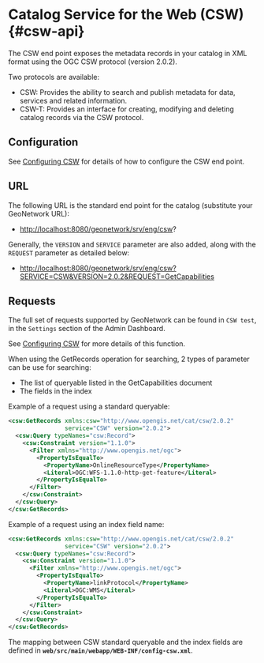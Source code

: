 # Catalog Service for the Web (CSW) {#csw-api}

The CSW end point exposes the metadata records in your catalog in XML format using the OGC CSW protocol (version 2.0.2).

Two protocols are available:

-   CSW: Provides the ability to search and publish metadata for data, services and related information.
-   CSW-T: Provides an interface for creating, modifying and deleting catalog records via the CSW protocol.

## Configuration

See [Configuring CSW](../administrator-guide/configuring-the-catalog/csw-configuration.md) for details of how to configure the CSW end point.

## URL

The following URL is the standard end point for the catalog (substitute your GeoNetwork URL):

-   <http://localhost:8080/geonetwork/srv/eng/csw>?

Generally, the `VERSION` and `SERVICE` parameter are also added, along with the `REQUEST` parameter as detailed below:

-   <http://localhost:8080/geonetwork/srv/eng/csw?SERVICE=CSW&VERSION=2.0.2&REQUEST=GetCapabilities>

## Requests

The full set of requests supported by GeoNetwork can be found in `CSW test`, in the `Settings` section of the Admin Dashboard.

See [Configuring CSW](../administrator-guide/configuring-the-catalog/csw-configuration.md) for more details of this function.

When using the GetRecords operation for searching, 2 types of parameter can be use for searching:

-   The list of queryable listed in the GetCapabilities document
-   The fields in the index

Example of a request using a standard queryable:

``` xml
<csw:GetRecords xmlns:csw="http://www.opengis.net/cat/csw/2.0.2"
                service="CSW" version="2.0.2">
  <csw:Query typeNames="csw:Record">
    <csw:Constraint version="1.1.0">
      <Filter xmlns="http://www.opengis.net/ogc">
        <PropertyIsEqualTo>
          <PropertyName>OnlineResourceType</PropertyName>
          <Literal>OGC:WFS-1.1.0-http-get-feature</Literal>
        </PropertyIsEqualTo>
      </Filter>
    </csw:Constraint>
  </csw:Query>
</csw:GetRecords>
```

Example of a request using an index field name:

``` xml
<csw:GetRecords xmlns:csw="http://www.opengis.net/cat/csw/2.0.2"
                service="CSW" version="2.0.2">
  <csw:Query typeNames="csw:Record">
    <csw:Constraint version="1.1.0">
      <Filter xmlns="http://www.opengis.net/ogc">
        <PropertyIsEqualTo>
          <PropertyName>linkProtocol</PropertyName>
          <Literal>OGC:WMS</Literal>
        </PropertyIsEqualTo>
      </Filter>
    </csw:Constraint>
  </csw:Query>
</csw:GetRecords>
```

The mapping between CSW standard queryable and the index fields are defined in **`web/src/main/webapp/WEB-INF/config-csw.xml`**.
